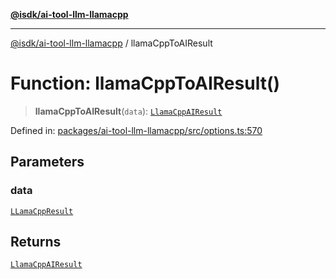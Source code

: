 [**@isdk/ai-tool-llm-llamacpp**](../README.md)

***

[@isdk/ai-tool-llm-llamacpp](../globals.md) / llamaCppToAIResult

# Function: llamaCppToAIResult()

> **llamaCppToAIResult**(`data`): [`LlamaCppAIResult`](../type-aliases/LlamaCppAIResult.md)

Defined in: [packages/ai-tool-llm-llamacpp/src/options.ts:570](https://github.com/isdk/ai-tool-llm-llamacpp.js/blob/518858851e2f538474e91b57f5b1e7e12c3272ed/src/options.ts#L570)

## Parameters

### data

[`LLamaCppResult`](../interfaces/LLamaCppResult.md)

## Returns

[`LlamaCppAIResult`](../type-aliases/LlamaCppAIResult.md)
